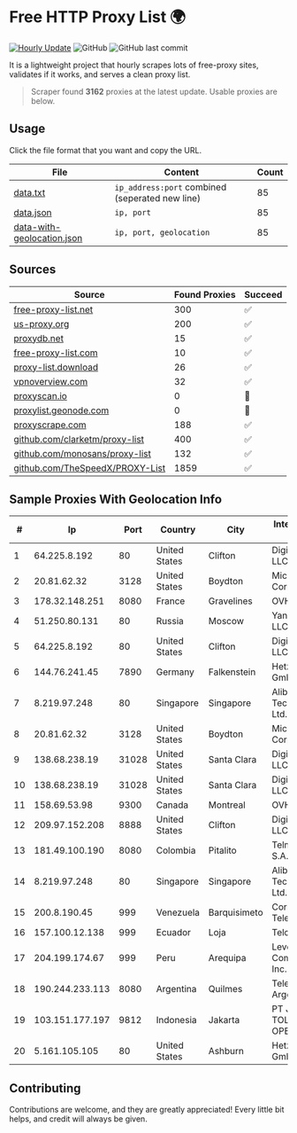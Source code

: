 
# Free HTTP Proxy List 🌍

[![Hourly Update](https://github.com/mertguvencli/http-proxy-list/actions/workflows/main.yml/badge.svg?branch=main)](https://github.com/mertguvencli/http-proxy-list/actions/workflows/main.yml)
![GitHub](https://img.shields.io/github/license/mertguvencli/http-proxy-list)
![GitHub last commit](https://img.shields.io/github/last-commit/mertguvencli/http-proxy-list)

It is a lightweight project that hourly scrapes lots of free-proxy sites, validates if it works, and serves a clean proxy list.


> Scraper found **3162** proxies at the latest update. Usable proxies are below.

## Usage

Click the file format that you want and copy the URL.


|File|Content|Count|
|----|-------|-----|
|[data.txt](https://raw.githubusercontent.com/mertguvencli/http-proxy-list/main/proxy-list/data.txt)|`ip_address:port` combined (seperated new line)|85|
|[data.json](https://raw.githubusercontent.com/mertguvencli/http-proxy-list/main/proxy-list/data.json)|`ip, port`|85|
|[data-with-geolocation.json](https://raw.githubusercontent.com/mertguvencli/http-proxy-list/main/proxy-list/data-with-geolocation.json)|`ip, port, geolocation`|85|

## Sources

|Source|Found Proxies|Succeed|
|------|-------------|-------|
|[free-proxy-list.net](https://free-proxy-list.net)|300|✅|
|[us-proxy.org](https://www.us-proxy.org)|200|✅|
|[proxydb.net](http://proxydb.net)|15|✅|
|[free-proxy-list.com](https://free-proxy-list.com/?page=&port=&type%5B%5D=http&type%5B%5D=https&up_time=0&search=Search)|10|✅|
|[proxy-list.download](https://www.proxy-list.download/HTTP)|26|✅|
|[vpnoverview.com](https://vpnoverview.com/privacy/anonymous-browsing/free-proxy-servers)|32|✅|
|[proxyscan.io](https://www.proxyscan.io)|0|🚫|
|[proxylist.geonode.com](https://proxylist.geonode.com/api/proxy-list?limit=300&page=1&sort_by=lastChecked&sort_type=desc&protocols=http,https)|0|🚫|
|[proxyscrape.com](https://api.proxyscrape.com/v2/?request=displayproxies&protocol=http&timeout=10000&country=all&ssl=all&anonymity=all)|188|✅|
|[github.com/clarketm/proxy-list](https://raw.githubusercontent.com/clarketm/proxy-list/master/proxy-list-raw.txt)|400|✅|
|[github.com/monosans/proxy-list](https://raw.githubusercontent.com/monosans/proxy-list/main/proxies/http.txt)|132|✅|
|[github.com/TheSpeedX/PROXY-List](https://raw.githubusercontent.com/TheSpeedX/PROXY-List/master/http.txt)|1859|✅|


## Sample Proxies With Geolocation Info

|#|Ip|Port|Country|City|Internet Service Provider|
|-|--|----|-------|----|-------------------------|
|1|64.225.8.192|80|United States|Clifton|DigitalOcean, LLC|
|2|20.81.62.32|3128|United States|Boydton|Microsoft Corporation|
|3|178.32.148.251|8080|France|Gravelines|OVH SAS|
|4|51.250.80.131|80|Russia|Moscow|Yandex.Cloud LLC|
|5|64.225.8.192|80|United States|Clifton|DigitalOcean, LLC|
|6|144.76.241.45|7890|Germany|Falkenstein|Hetzner Online GmbH|
|7|8.219.97.248|80|Singapore|Singapore|Alibaba (US) Technology Co., Ltd.|
|8|20.81.62.32|3128|United States|Boydton|Microsoft Corporation|
|9|138.68.238.19|31028|United States|Santa Clara|DigitalOcean, LLC|
|10|138.68.238.19|31028|United States|Santa Clara|DigitalOcean, LLC|
|11|158.69.53.98|9300|Canada|Montreal|OVH SAS|
|12|209.97.152.208|8888|United States|Clifton|DigitalOcean, LLC|
|13|181.49.100.190|8080|Colombia|Pitalito|Telmex Colombia S.A.|
|14|8.219.97.248|80|Singapore|Singapore|Alibaba (US) Technology Co., Ltd.|
|15|200.8.190.45|999|Venezuela|Barquisimeto|Corporación Telemic C.A.|
|16|157.100.12.138|999|Ecuador|Loja|Telconet S.A|
|17|204.199.174.67|999|Peru|Arequipa|Level 3 Communications, Inc.|
|18|190.244.233.113|8080|Argentina|Quilmes|Telecom Argentina S.A|
|19|103.151.177.197|9812|Indonesia|Jakarta|PT JASAMARGA TOLLROAD OPERATOR|
|20|5.161.105.105|80|United States|Ashburn|Hetzner Online GmbH|



## Contributing

Contributions are welcome, and they are greatly appreciated! Every
little bit helps, and credit will always be given.

